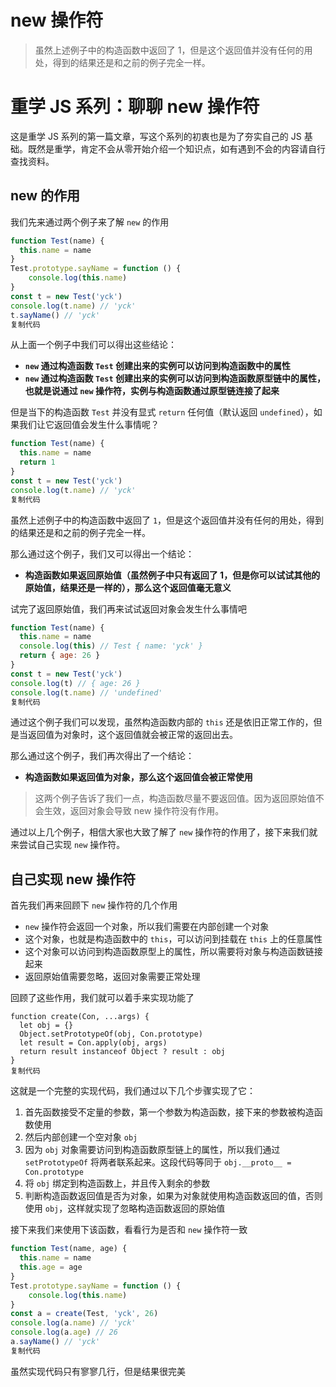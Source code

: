 # new 操作符

> 虽然上述例子中的构造函数中返回了 1，但是这个返回值并没有任何的用处，得到的结果还是和之前的例子完全一样。

重学 JS 系列：聊聊 new 操作符
===================

这是重学 JS 系列的第一篇文章，写这个系列的初衷也是为了夯实自己的 JS 基础。既然是重学，肯定不会从零开始介绍一个知识点，如有遇到不会的内容请自行查找资料。

new 的作用
-------

我们先来通过两个例子来了解 `new` 的作用

```js
function Test(name) {
  this.name = name
}
Test.prototype.sayName = function () {
    console.log(this.name)
}
const t = new Test('yck')
console.log(t.name) // 'yck'
t.sayName() // 'yck'
复制代码
```

从上面一个例子中我们可以得出这些结论：

* **`new` 通过构造函数 `Test` 创建出来的实例可以访问到构造函数中的属性**
* **`new` 通过构造函数 `Test` 创建出来的实例可以访问到构造函数原型链中的属性，也就是说通过 `new` 操作符，实例与构造函数通过原型链连接了起来**

但是当下的构造函数 `Test` 并没有显式 `return` 任何值（默认返回 `undefined`），如果我们让它返回值会发生什么事情呢？

```js
function Test(name) {
  this.name = name
  return 1
}
const t = new Test('yck')
console.log(t.name) // 'yck'
复制代码
```

虽然上述例子中的构造函数中返回了 `1`，但是这个返回值并没有任何的用处，得到的结果还是和之前的例子完全一样。

那么通过这个例子，我们又可以得出一个结论：

* **构造函数如果返回原始值（虽然例子中只有返回了 1，但是你可以试试其他的原始值，结果还是一样的），那么这个返回值毫无意义**

试完了返回原始值，我们再来试试返回对象会发生什么事情吧

```js
function Test(name) {
  this.name = name
  console.log(this) // Test { name: 'yck' }
  return { age: 26 }
}
const t = new Test('yck')
console.log(t) // { age: 26 }
console.log(t.name) // 'undefined'
复制代码
```

通过这个例子我们可以发现，虽然构造函数内部的 `this` 还是依旧正常工作的，但是当返回值为对象时，这个返回值就会被正常的返回出去。

那么通过这个例子，我们再次得出了一个结论：

* **构造函数如果返回值为对象，那么这个返回值会被正常使用**

> 这两个例子告诉了我们一点，构造函数尽量不要返回值。因为返回原始值不会生效，返回对象会导致 new 操作符没有作用。

通过以上几个例子，相信大家也大致了解了 `new` 操作符的作用了，接下来我们就来尝试自己实现 `new` 操作符。

自己实现 new 操作符
------------

首先我们再来回顾下 `new` 操作符的几个作用

* `new` 操作符会返回一个对象，所以我们需要在内部创建一个对象
* 这个对象，也就是构造函数中的 `this`，可以访问到挂载在 `this` 上的任意属性
* 这个对象可以访问到构造函数原型上的属性，所以需要将对象与构造函数链接起来
* 返回原始值需要忽略，返回对象需要正常处理

回顾了这些作用，我们就可以着手来实现功能了

```
function create(Con, ...args) {
  let obj = {}
  Object.setPrototypeOf(obj, Con.prototype)
  let result = Con.apply(obj, args)
  return result instanceof Object ? result : obj
}
复制代码
```

这就是一个完整的实现代码，我们通过以下几个步骤实现了它：

1. 首先函数接受不定量的参数，第一个参数为构造函数，接下来的参数被构造函数使用
2. 然后内部创建一个空对象 `obj`
3. 因为 `obj` 对象需要访问到构造函数原型链上的属性，所以我们通过 `setPrototypeOf` 将两者联系起来。这段代码等同于 `obj.__proto__ = Con.prototype`
4. 将 `obj` 绑定到构造函数上，并且传入剩余的参数
5. 判断构造函数返回值是否为对象，如果为对象就使用构造函数返回的值，否则使用 `obj`，这样就实现了忽略构造函数返回的原始值

接下来我们来使用下该函数，看看行为是否和 `new` 操作符一致

```js
function Test(name, age) {
  this.name = name
  this.age = age
}
Test.prototype.sayName = function () {
    console.log(this.name)
}
const a = create(Test, 'yck', 26)
console.log(a.name) // 'yck'
console.log(a.age) // 26
a.sayName() // 'yck'
复制代码
```

虽然实现代码只有寥寥几行，但是结果很完美
